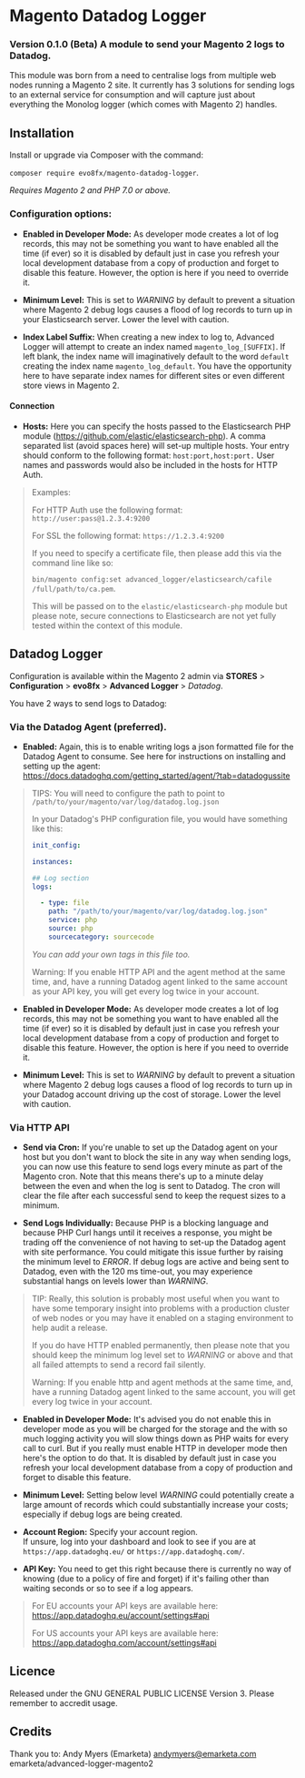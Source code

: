 # Magento Datadog Logger

### Version 0.1.0 (Beta) A module to send your Magento 2 logs to Datadog.

This module was born from a need to centralise logs from multiple web nodes running a Magento 2 site. It currently has 3 solutions for sending logs to an external service for consumption and will capture just about everything the Monolog logger (which comes with Magento 2) handles.

## Installation

Install or upgrade via Composer with the command:

`composer require evo8fx/magento-datadog-logger`.

_Requires Magento 2 and PHP 7.0 or above._


### Configuration options:


* __Enabled in Developer Mode:__ As developer mode creates a lot of log records, this may not be something you want to have enabled all the time (if ever) so it is disabled by default just in case you refresh your local development database from a copy of production and forget to disable this feature. However, the option is here if you need to override it.

* __Minimum Level:__ This is set to _WARNING_ by default to prevent a situation where Magento 2 debug logs causes a flood of log records to turn up in your Elasticsearch server. Lower the level with caution.

* __Index Label Suffix:__ When creating a new index to log to, Advanced Logger will attempt to create an index named `magento_log_[SUFFIX]`. If left blank, the index name will imaginatively default to the word `default` creating the index name `magento_log_default`. You have the opportunity here to have separate index names for different sites or even different store views in Magento 2.

#### Connection

* __Hosts:__ Here you can specify the hosts passed to the Elasticsearch PHP module (https://github.com/elastic/elasticsearch-php). A comma separated list (avoid spaces here) will set-up multiple hosts. Your entry should conform to the following format: `host:port,host:port.` User names and passwords would also be included in the hosts for HTTP Auth.

> Examples:
>
> For HTTP Auth use the following format: `http://user:pass@1.2.3.4:9200`
>
> For SSL the following format: `https://1.2.3.4:9200`
>
> If you need to specify a certificate file, then please add this via the command line like so:
>
> `bin/magento config:set advanced_logger/elasticsearch/cafile /full/path/to/ca.pem`.
>
> This will be passed on to the `elastic/elasticsearch-php` module but please note, secure connections to Elasticsearch are not yet fully tested within the context of this module.

## Datadog Logger

Configuration is available within the Magento 2 admin via __STORES__ > __Configuration__ > __evo8fx__ > __Advanced Logger__ > _Datadog_.

You have 2 ways to send logs to Datadog:

### Via the Datadog Agent (preferred).

* __Enabled:__ Again, this is to enable writing logs a json formatted file for the Datadog Agent to consume. See here for instructions on installing and setting up the agent: https://docs.datadoghq.com/getting_started/agent/?tab=datadogussite

> TIPS: You will need to configure the path to point to `/path/to/your/magento/var/log/datadog.log.json`
>
> In your Datadog's PHP configuration file, you would have something like this:
>
> ```yaml
> init_config:
>
> instances:
>
> ## Log section
> logs:
>
>   - type: file
>     path: "/path/to/your/magento/var/log/datadog.log.json"
>     service: php
>     source: php
>     sourcecategory: sourcecode
> ```
>
> _You can add your own tags in this file too._
>
> Warning: If you enable HTTP API and the agent method at the same time, and, have a running Datadog agent linked to the same account as your API key, you will get every log twice in your account.

* __Enabled in Developer Mode:__ As developer mode creates a lot of log records, this may not be something you want to have enabled all the time (if ever) so it is disabled by default just in case you refresh your local development database from a copy of production and forget to disable this feature. However, the option is here if you need to override it.

* __Minimum Level:__ This is set to _WARNING_ by default to prevent a situation where Magento 2 debug logs causes a flood of log records to turn up in your Datadog account driving up the cost of storage. Lower the level with caution.

### Via HTTP API

* __Send via Cron:__ If you're unable to set up the Datadog agent on your host but you don't want to block the site in any way when sending logs, you can now use this feature to send logs every minute as part of the Magento cron. Note that this means there's up to a minute delay between the even and when the log is sent to Datadog. The cron will clear the file after each successful send to keep the request sizes to a minimum.


* __Send Logs Individually:__ Because PHP is a blocking language and because PHP Curl hangs until it receives a response, you might be trading off the convenience of not having to set-up the Datadog agent with site performance. You could mitigate this issue further by raising the minimum level to _ERROR_. If debug logs are active and being sent to Datadog, even with the 120 ms time-out, you may experience substantial hangs on levels lower than _WARNING_.

> TIP: Really, this solution is probably most useful when you want to have some temporary insight into problems with a production cluster of web nodes or you may have it enabled on a staging environment to help audit a release.
>
> If you do have HTTP enabled permanently, then please note that you should keep the minimum log level set to _WARNING_ or above and that all failed attempts to send a record fail silently.
>
> Warning: If you enable http and agent methods at the same time, and, have a running Datadog agent linked to the same account, you will get every log twice in your account.

* __Enabled in Developer Mode:__ It's advised you do not enable this in developer mode as you will be charged for the storage and the with so much logging activity you will slow things down as PHP waits for every call to curl. But if you really must enable HTTP in developer mode then here's the option to do that. It is disabled by default just in case you refresh your local development database from a copy of production and forget to disable this feature.

* __Minimum Level:__ Setting below level _WARNING_ could potentially create a large amount of records which could substantially increase your costs; especially if debug logs are being created.

* __Account Region:__ Specify your account region. 	
If unsure, log into your dashboard and look to see if you are at `https://app.datadoghq.eu/` or `https://app.datadoghq.com/`.

* __API Key:__ You need to get this right because there is currently no way of knowing (due to a policy of fire and forget) if it's failing other than waiting seconds or so to see if a log appears.

> For EU accounts your API keys are available here: https://app.datadoghq.eu/account/settings#api
>
> For US accounts your API keys are available here: https://app.datadoghq.com/account/settings#api

## Licence

Released under the GNU GENERAL PUBLIC LICENSE Version 3. Please remember to accredit usage.

## Credits

  Thank you to:
    Andy Myers (Emarketa)
    andymyers@emarketa.com
    emarketa/advanced-logger-magento2
